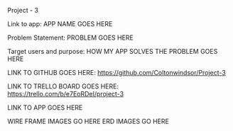 Project - 3

Link to app:
APP NAME GOES HERE

Problem Statement:
PROBLEM GOES HERE

Target users and purpose:
HOW MY APP SOLVES THE PROBLEM GOES HERE

LINK TO GITHUB GOES HERE:
https://github.com/Coltonwindsor/Project-3

LINK TO TRELLO BOARD GOES HERE:
https://trello.com/b/e7EoRDeI/project-3

LINK TO APP GOES HERE

WIRE FRAME IMAGES GO HERE
ERD IMAGES GO HERE
